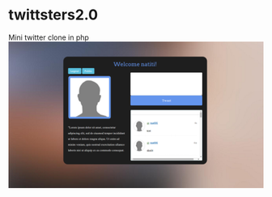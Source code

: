 # twittsters2.0
Mini twitter clone in php
![Alt text](assets/images/Screenshot%20from%202016-10-11%2022:21:50.png?raw=true "Optional Title")

